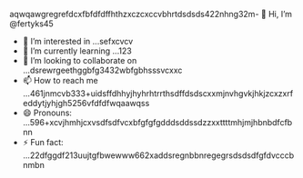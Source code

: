 aqwqawgregrefdcxfbfdfdffhthzxczcxccvbhrtdsdsds422nhng32m- 👋 Hi, I’m @fertyks45
- 👀 I’m interested in ...sefxcvcv
- 🌱 I’m currently learning ...123
- 💞️ I’m looking to collaborate on ...dsrewrgeethggbfg3432wbfgbhsssvcxxc
- 📫 How to reach me ...461jnmcvb333+uidsffdhhyjhyhrhtrrthsdffdsdscxxmjnvhgvkjhkjzcxzxrfeddytjyhjgh5256vfdfdfwqaawqss
- 😄 Pronouns: ...596+xcvjhmhjcxvsdfsdfvcxbfgfgfgdddsddssdzzxxttttmhjmjhbnbdfcfbnn
- ⚡ Fun fact: ...22dfggdf213uujtgfbwewww662xaddsregnbbnregegrsdsdsdfgfdvcccbnmbn
<!---rhtwqeddssdfgbdfgiuiuig554dsffxvcxcvcdgffgdgdfrtgfgfbmnbn
fertyks/fertyks is a ✨ special ✨ repository becauseasf its 123README.md` (thsdfis file) appears on your GitHub profil4az5ewf5evc366dfgdfgcxvvcxxcv
You can click the Preview link to take a look at your changes.fwewwcvbvcbsfdcvbcvcvcvhthtthy
dvdvdfds
dsdgfdsfdsfds
